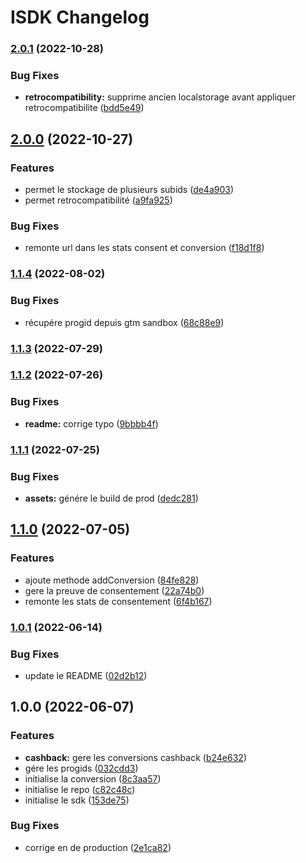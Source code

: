 # ISDK Changelog


### [2.0.1](https://github.com/TimeOne-Group/isdk/compare/2.0.0...2.0.1) (2022-10-28)


### Bug Fixes

* **retrocompatibility:** supprime ancien localstorage avant appliquer retrocompatibilite ([bdd5e49](https://github.com/TimeOne-Group/isdk/commit/bdd5e499ea4dce4842a8428a12b56c765edf3d81))

## [2.0.0](https://github.com/TimeOne-Group/isdk/compare/1.1.4...2.0.0) (2022-10-27)


### Features

* permet le stockage de plusieurs subids ([de4a903](https://github.com/TimeOne-Group/isdk/commit/de4a9038ed13719db3246ba20e70f0d8b264c514))
* permet retrocompatibilité ([a9fa925](https://github.com/TimeOne-Group/isdk/commit/a9fa925096b07b7eedbde62cbf05a57d22929e56))


### Bug Fixes

* remonte url dans les stats consent et conversion ([f18d1f8](https://github.com/TimeOne-Group/isdk/commit/f18d1f83a6e9729f1c603b537ad8adc698d920c5))

### [1.1.4](https://github.com/TimeOne-Group/isdk/compare/1.1.3...1.1.4) (2022-08-02)


### Bug Fixes

* récupére progid depuis gtm sandbox ([68c88e9](https://github.com/TimeOne-Group/isdk/commit/68c88e90dc13de034f4c90f8a7aea3ee66931204))

### [1.1.3](https://github.com/TimeOne-Group/isdk/compare/1.1.2...1.1.3) (2022-07-29)

### [1.1.2](https://github.com/TimeOne-Group/isdk/compare/1.1.1...1.1.2) (2022-07-26)


### Bug Fixes

* **readme:** corrige typo ([9bbbb4f](https://github.com/TimeOne-Group/isdk/commit/9bbbb4f1e2442bc4e89c05414c19fc4ad28996bb))

### [1.1.1](https://github.com/TimeOne-Group/isdk/compare/1.1.0...1.1.1) (2022-07-25)


### Bug Fixes

* **assets:** génére le build de prod ([dedc281](https://github.com/TimeOne-Group/isdk/commit/dedc281852edb76c404d4fd587509c6998e035bc))

## [1.1.0](https://github.com/TimeOne-Group/isdk/compare/1.0.1...1.1.0) (2022-07-05)


### Features

* ajoute methode addConversion ([84fe828](https://github.com/TimeOne-Group/isdk/commit/84fe828333748a6ede33581fc0da6b352ddea509))
* gere la preuve de consentement ([22a74b0](https://github.com/TimeOne-Group/isdk/commit/22a74b09fa13c896f94a0f7221efee345cebf49e))
* remonte les stats de consentement ([6f4b167](https://github.com/TimeOne-Group/isdk/commit/6f4b167c05490390a0f15a7e58aa82ef20fd42ba))

### [1.0.1](https://github.com/TimeOne-Group/isdk/compare/1.0.0...1.0.1) (2022-06-14)


### Bug Fixes

* update le README ([02d2b12](https://github.com/TimeOne-Group/isdk/commit/02d2b12fae0a48ae411f0ef602ca40b397a73389))

## 1.0.0 (2022-06-07)


### Features

* **cashback:** gere les conversions cashback ([b24e632](https://github.com/TimeOne-Group/isdk/commit/b24e632b4f5df45c3b0523776bf5189c39bb94f5))
* gére les progids ([032cdd3](https://github.com/TimeOne-Group/isdk/commit/032cdd3ee02801dec2c6c574eae2d44f892cba02))
* initialise la conversion ([8c3aa57](https://github.com/TimeOne-Group/isdk/commit/8c3aa57e571a1aea8e71d005fbb503b1660f9d7f))
* initialise le repo ([c82c48c](https://github.com/TimeOne-Group/isdk/commit/c82c48c9d815bbb3d9bbd0c899465bfbecc8c404))
* initialise le sdk ([153de75](https://github.com/TimeOne-Group/isdk/commit/153de75924e5b17422991e7836dbf9acafd58a3e))


### Bug Fixes

* corrige en de production ([2e1ca82](https://github.com/TimeOne-Group/isdk/commit/2e1ca8232a2347721fc2cef70d5db578aeae70c1))

